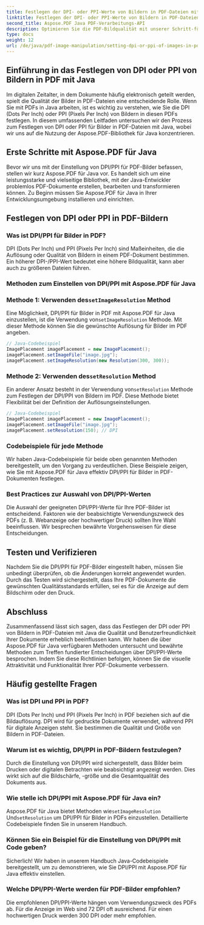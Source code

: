 ```yaml
---
title: Festlegen der DPI- oder PPI-Werte von Bildern in PDF-Dateien mit Java
linktitle: Festlegen der DPI- oder PPI-Werte von Bildern in PDF-Dateien mit Java
second_title: Aspose.PDF Java PDF-Verarbeitungs-API
description: Optimieren Sie die PDF-Bildqualität mit unserer Schritt-für-Schritt-Anleitung zum Einstellen von DPI/PPI in PDF mit Java. Erfahren Sie, wie Sie Ihre Dokumente für den Druck und die digitale Anzeige optimieren.
type: docs
weight: 12
url: /de/java/pdf-image-manipulation/setting-dpi-or-ppi-of-images-in-pdf-using-java/
---
```


## Einführung in das Festlegen von DPI oder PPI von Bildern in PDF mit Java

Im digitalen Zeitalter, in dem Dokumente häufig elektronisch geteilt werden, spielt die Qualität der Bilder in PDF-Dateien eine entscheidende Rolle. Wenn Sie mit PDFs in Java arbeiten, ist es wichtig zu verstehen, wie Sie die DPI (Dots Per Inch) oder PPI (Pixels Per Inch) von Bildern in diesen PDFs festlegen. In diesem umfassenden Leitfaden untersuchen wir den Prozess zum Festlegen von DPI oder PPI für Bilder in PDF-Dateien mit Java, wobei wir uns auf die Nutzung der Aspose.PDF-Bibliothek für Java konzentrieren.

## Erste Schritte mit Aspose.PDF für Java

Bevor wir uns mit der Einstellung von DPI/PPI für PDF-Bilder befassen, stellen wir kurz Aspose.PDF für Java vor. Es handelt sich um eine leistungsstarke und vielseitige Bibliothek, mit der Java-Entwickler problemlos PDF-Dokumente erstellen, bearbeiten und transformieren können. Zu Beginn müssen Sie Aspose.PDF für Java in Ihrer Entwicklungsumgebung installieren und einrichten.

## Festlegen von DPI oder PPI in PDF-Bildern

### Was ist DPI/PPI für Bilder in PDF?

DPI (Dots Per Inch) und PPI (Pixels Per Inch) sind Maßeinheiten, die die Auflösung oder Qualität von Bildern in einem PDF-Dokument bestimmen. Ein höherer DPI-/PPI-Wert bedeutet eine höhere Bildqualität, kann aber auch zu größeren Dateien führen.

### Methoden zum Einstellen von DPI/PPI mit Aspose.PDF für Java

###  Methode 1: Verwenden des`setImageResolution` Method

 Eine Möglichkeit, DPI/PPI für Bilder in PDF mit Aspose.PDF für Java einzustellen, ist die Verwendung von`setImageResolution` Methode. Mit dieser Methode können Sie die gewünschte Auflösung für Bilder im PDF angeben.

```java
// Java-Codebeispiel
ImagePlacement imagePlacement = new ImagePlacement();
imagePlacement.setImageFile("image.jpg");
imagePlacement.setImageResolution(new Resolution(300, 300));
```

###  Methode 2: Verwenden des`setResolution` Method

 Ein anderer Ansatz besteht in der Verwendung von`setResolution` Methode zum Festlegen der DPI/PPI von Bildern im PDF. Diese Methode bietet Flexibilität bei der Definition der Auflösungseinstellungen.

```java
// Java-Codebeispiel
ImagePlacement imagePlacement = new ImagePlacement();
imagePlacement.setImageFile("image.jpg");
imagePlacement.setResolution(150); // DPI
```

### Codebeispiele für jede Methode

Wir haben Java-Codebeispiele für beide oben genannten Methoden bereitgestellt, um den Vorgang zu verdeutlichen. Diese Beispiele zeigen, wie Sie mit Aspose.PDF für Java effektiv DPI/PPI für Bilder in PDF-Dokumenten festlegen.

### Best Practices zur Auswahl von DPI/PPI-Werten

Die Auswahl der geeigneten DPI/PPI-Werte für Ihre PDF-Bilder ist entscheidend. Faktoren wie der beabsichtigte Verwendungszweck des PDFs (z. B. Webanzeige oder hochwertiger Druck) sollten Ihre Wahl beeinflussen. Wir besprechen bewährte Vorgehensweisen für diese Entscheidungen.

## Testen und Verifizieren

Nachdem Sie die DPI/PPI für PDF-Bilder eingestellt haben, müssen Sie unbedingt überprüfen, ob die Änderungen korrekt angewendet wurden. Durch das Testen wird sichergestellt, dass Ihre PDF-Dokumente die gewünschten Qualitätsstandards erfüllen, sei es für die Anzeige auf dem Bildschirm oder den Druck.

## Abschluss

Zusammenfassend lässt sich sagen, dass das Festlegen der DPI oder PPI von Bildern in PDF-Dateien mit Java die Qualität und Benutzerfreundlichkeit Ihrer Dokumente erheblich beeinflussen kann. Wir haben die über Aspose.PDF für Java verfügbaren Methoden untersucht und bewährte Methoden zum Treffen fundierter Entscheidungen über DPI/PPI-Werte besprochen. Indem Sie diese Richtlinien befolgen, können Sie die visuelle Attraktivität und Funktionalität Ihrer PDF-Dokumente verbessern.

## Häufig gestellte Fragen

### Was ist DPI und PPI in PDF?

DPI (Dots Per Inch) und PPI (Pixels Per Inch) in PDF beziehen sich auf die Bildauflösung. DPI wird für gedruckte Dokumente verwendet, während PPI für digitale Anzeigen steht. Sie bestimmen die Qualität und Größe von Bildern in PDF-Dateien.

### Warum ist es wichtig, DPI/PPI in PDF-Bildern festzulegen?

Durch die Einstellung von DPI/PPI wird sichergestellt, dass Bilder beim Drucken oder digitalen Betrachten wie beabsichtigt angezeigt werden. Dies wirkt sich auf die Bildschärfe, -größe und die Gesamtqualität des Dokuments aus.

### Wie stelle ich DPI/PPI mit Aspose.PDF für Java ein?

 Aspose.PDF für Java bietet Methoden wie`setImageResolution` Und`setResolution` um DPI/PPI für Bilder in PDFs einzustellen. Detaillierte Codebeispiele finden Sie in unserem Handbuch.

### Können Sie ein Beispiel für die Einstellung von DPI/PPI mit Code geben?

Sicherlich! Wir haben in unserem Handbuch Java-Codebeispiele bereitgestellt, um zu demonstrieren, wie Sie DPI/PPI mit Aspose.PDF für Java effektiv einstellen.

### Welche DPI/PPI-Werte werden für PDF-Bilder empfohlen?

Die empfohlenen DPI/PPI-Werte hängen vom Verwendungszweck des PDFs ab. Für die Anzeige im Web sind 72 DPI oft ausreichend. Für einen hochwertigen Druck werden 300 DPI oder mehr empfohlen.